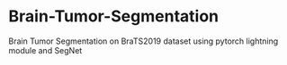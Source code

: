 # Brain-Tumor-Segmentation
Brain Tumor Segmentation on BraTS2019 dataset using pytorch lightning module and SegNet
